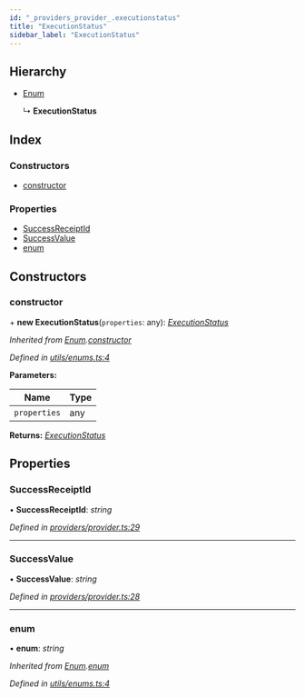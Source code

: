```yaml
---
id: "_providers_provider_.executionstatus"
title: "ExecutionStatus"
sidebar_label: "ExecutionStatus"
---
```


## Hierarchy

* [Enum](_utils_enums_.enum.md)

  ↳ **ExecutionStatus**

## Index

### Constructors

* [constructor](_providers_provider_.executionstatus.md#constructor)

### Properties

* [SuccessReceiptId](_providers_provider_.executionstatus.md#successreceiptid)
* [SuccessValue](_providers_provider_.executionstatus.md#successvalue)
* [enum](_providers_provider_.executionstatus.md#enum)

## Constructors

###  constructor

\+ **new ExecutionStatus**(`properties`: any): *[ExecutionStatus](_providers_provider_.executionstatus.md)*

*Inherited from [Enum](_utils_enums_.enum.md).[constructor](_utils_enums_.enum.md#constructor)*

*Defined in [utils/enums.ts:4](https://github.com/nearprotocol/nearlib/blob/be6b150/src.ts/utils/enums.ts#L4)*

**Parameters:**

Name | Type |
------ | ------ |
`properties` | any |

**Returns:** *[ExecutionStatus](_providers_provider_.executionstatus.md)*

## Properties

###  SuccessReceiptId

• **SuccessReceiptId**: *string*

*Defined in [providers/provider.ts:29](https://github.com/nearprotocol/nearlib/blob/be6b150/src.ts/providers/provider.ts#L29)*

___

###  SuccessValue

• **SuccessValue**: *string*

*Defined in [providers/provider.ts:28](https://github.com/nearprotocol/nearlib/blob/be6b150/src.ts/providers/provider.ts#L28)*

___

###  enum

• **enum**: *string*

*Inherited from [Enum](_utils_enums_.enum.md).[enum](_utils_enums_.enum.md#enum)*

*Defined in [utils/enums.ts:4](https://github.com/nearprotocol/nearlib/blob/be6b150/src.ts/utils/enums.ts#L4)*

